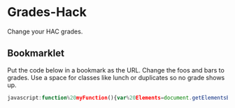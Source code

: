 # Grades-Hack
Change your HAC grades.
## Bookmarklet
Put the code below in a bookmark as the URL. Change the foos and bars to grades. Use a space for classes like lunch or duplicates so no grade shows up.
```javascript
javascript:function%20myFunction(){var%20Elements=document.getElementsByClassName%28"sg-font-larger-average"%29;var%20i;for%20%28i=0;i<Elements.length;i++%29{if%20%28i==0%29{Elements[i].textContent="foo"}if%20(i==1){Elements[i].textContent="bar"}if%20(i==2){Elements[i].textContent="foo"}if%20(i==3){Elements[i].textContent="bar"}if%20(i==4){Elements[i].textContent="foo"}if(i==5){Elements[i].textContent="bar"}if%20(i==6){Elements[i].textContent="foo"}if%20(i==7){Elements[i].textContent="bar"}if%20(i==8){Elements[i].textContent="foo"}if%20(i==9){Elements[i].textContent="bar"}}}myFunction();
```
